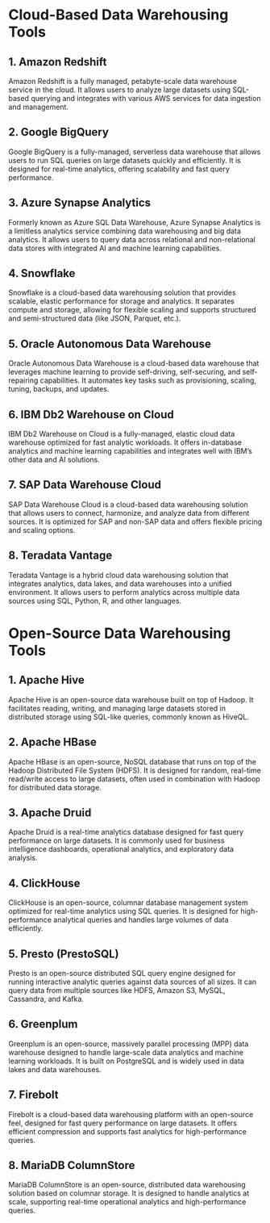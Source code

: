 # Cloud-Based Data Warehousing Tools

## 1. **Amazon Redshift**
Amazon Redshift is a fully managed, petabyte-scale data warehouse service in the cloud. It allows users to analyze large datasets using SQL-based querying and integrates with various AWS services for data ingestion and management.

## 2. **Google BigQuery**
Google BigQuery is a fully-managed, serverless data warehouse that allows users to run SQL queries on large datasets quickly and efficiently. It is designed for real-time analytics, offering scalability and fast query performance.

## 3. **Azure Synapse Analytics**
Formerly known as Azure SQL Data Warehouse, Azure Synapse Analytics is a limitless analytics service combining data warehousing and big data analytics. It allows users to query data across relational and non-relational data stores with integrated AI and machine learning capabilities.

## 4. **Snowflake**
Snowflake is a cloud-based data warehousing solution that provides scalable, elastic performance for storage and analytics. It separates compute and storage, allowing for flexible scaling and supports structured and semi-structured data (like JSON, Parquet, etc.).

## 5. **Oracle Autonomous Data Warehouse**
Oracle Autonomous Data Warehouse is a cloud-based data warehouse that leverages machine learning to provide self-driving, self-securing, and self-repairing capabilities. It automates key tasks such as provisioning, scaling, tuning, backups, and updates.

## 6. **IBM Db2 Warehouse on Cloud**
IBM Db2 Warehouse on Cloud is a fully-managed, elastic cloud data warehouse optimized for fast analytic workloads. It offers in-database analytics and machine learning capabilities and integrates well with IBM’s other data and AI solutions.

## 7. **SAP Data Warehouse Cloud**
SAP Data Warehouse Cloud is a cloud-based data warehousing solution that allows users to connect, harmonize, and analyze data from different sources. It is optimized for SAP and non-SAP data and offers flexible pricing and scaling options.

## 8. **Teradata Vantage**
Teradata Vantage is a hybrid cloud data warehousing solution that integrates analytics, data lakes, and data warehouses into a unified environment. It allows users to perform analytics across multiple data sources using SQL, Python, R, and other languages.

# Open-Source Data Warehousing Tools

## 1. **Apache Hive**
Apache Hive is an open-source data warehouse built on top of Hadoop. It facilitates reading, writing, and managing large datasets stored in distributed storage using SQL-like queries, commonly known as HiveQL.

## 2. **Apache HBase**
Apache HBase is an open-source, NoSQL database that runs on top of the Hadoop Distributed File System (HDFS). It is designed for random, real-time read/write access to large datasets, often used in combination with Hadoop for distributed data storage.

## 3. **Apache Druid**
Apache Druid is a real-time analytics database designed for fast query performance on large datasets. It is commonly used for business intelligence dashboards, operational analytics, and exploratory data analysis.

## 4. **ClickHouse**
ClickHouse is an open-source, columnar database management system optimized for real-time analytics using SQL queries. It is designed for high-performance analytical queries and handles large volumes of data efficiently.

## 5. **Presto (PrestoSQL)**
Presto is an open-source distributed SQL query engine designed for running interactive analytic queries against data sources of all sizes. It can query data from multiple sources like HDFS, Amazon S3, MySQL, Cassandra, and Kafka.

## 6. **Greenplum**
Greenplum is an open-source, massively parallel processing (MPP) data warehouse designed to handle large-scale data analytics and machine learning workloads. It is built on PostgreSQL and is widely used in data lakes and data warehouses.

## 7. **Firebolt**
Firebolt is a cloud-based data warehousing platform with an open-source feel, designed for fast query performance on large datasets. It offers efficient compression and supports fast analytics for high-performance queries.

## 8. **MariaDB ColumnStore**
MariaDB ColumnStore is an open-source, distributed data warehousing solution based on columnar storage. It is designed to handle analytics at scale, supporting real-time operational analytics and high-performance queries.

